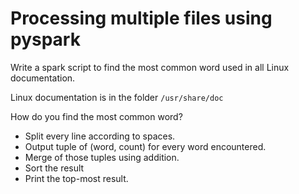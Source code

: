 # Processing multiple files using pyspark

Write a spark script to find the most common word used
in all Linux documentation.

Linux documentation is in the folder `/usr/share/doc`

How do you find the most common word?
- Split every line according to spaces.
- Output tuple of (word, count) for every word encountered.
- Merge of those tuples using addition.
- Sort the result
- Print the top-most result.
